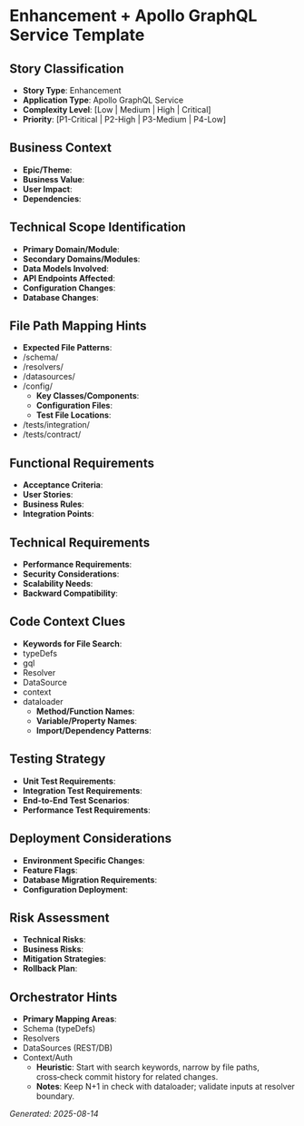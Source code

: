 # Enhancement + Apollo GraphQL Service Template


## Story Classification
- **Story Type**: Enhancement
- **Application Type**: Apollo GraphQL Service
- **Complexity Level**: [Low | Medium | High | Critical]
- **Priority**: [P1-Critical | P2-High | P3-Medium | P4-Low]


## Business Context
- **Epic/Theme**: 
- **Business Value**: 
- **User Impact**: 
- **Dependencies**:


## Technical Scope Identification
- **Primary Domain/Module**: 
- **Secondary Domains/Modules**: 
- **Data Models Involved**: 
- **API Endpoints Affected**: 
- **Configuration Changes**: 
- **Database Changes**:


## File Path Mapping Hints
- **Expected File Patterns**:
- /schema/
- /resolvers/
- /datasources/
- /config/
    - **Key Classes/Components**: 
    - **Configuration Files**: 
    - **Test File Locations**:
- /tests/integration/
- /tests/contract/


## Functional Requirements
- **Acceptance Criteria**: 
- **User Stories**: 
- **Business Rules**: 
- **Integration Points**:


## Technical Requirements
- **Performance Requirements**: 
- **Security Considerations**: 
- **Scalability Needs**: 
- **Backward Compatibility**:


## Code Context Clues
- **Keywords for File Search**:
- typeDefs
- gql
- Resolver
- DataSource
- context
- dataloader
    - **Method/Function Names**: 
    - **Variable/Property Names**: 
    - **Import/Dependency Patterns**:


## Testing Strategy
- **Unit Test Requirements**: 
- **Integration Test Requirements**: 
- **End-to-End Test Scenarios**: 
- **Performance Test Requirements**:


## Deployment Considerations
- **Environment Specific Changes**: 
- **Feature Flags**: 
- **Database Migration Requirements**: 
- **Configuration Deployment**:


## Risk Assessment
- **Technical Risks**: 
- **Business Risks**: 
- **Mitigation Strategies**: 
- **Rollback Plan**:


## Orchestrator Hints
- **Primary Mapping Areas**:
- Schema (typeDefs)
- Resolvers
- DataSources (REST/DB)
- Context/Auth
    - **Heuristic**: Start with search keywords, narrow by file paths, cross‑check commit history for related changes.
    - **Notes**: Keep N+1 in check with dataloader; validate inputs at resolver boundary.


_Generated: 2025-08-14_
